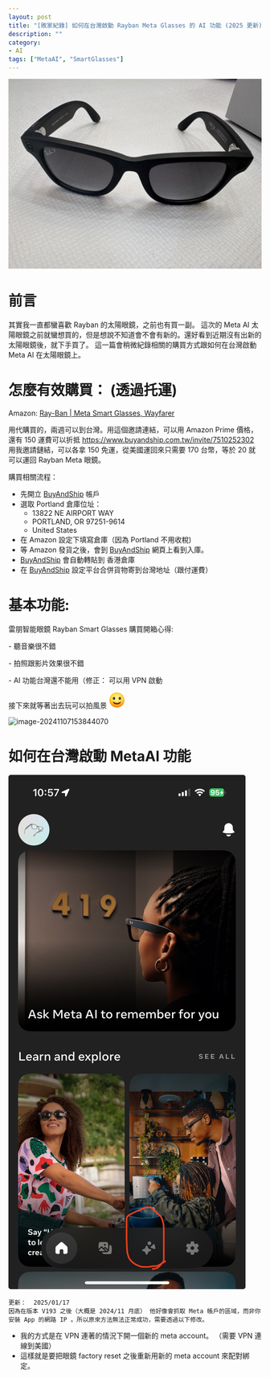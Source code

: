 ```yaml
---
layout: post
title: "[敗家紀錄] 如何在台灣啟動 Rayban Meta Glasses 的 AI 功能 (2025 更新)"
description: ""
category: 
- AI
tags: ["MetaAI", "SmartGlasses"]
---
```


![image-20241107112526283](../images/2022/image-20241107112526283.png)



# 前言

其實我一直都蠻喜歡 Rayban 的太陽眼鏡，之前也有買一副。 這次的 Meta AI 太陽眼鏡之前就蠻想買的，但是想說不知道會不會有新的。還好看到近期沒有出新的太陽眼鏡後，就下手買了。 這一篇會稍微紀錄相關的購買方式跟如何在台灣啟動 Meta AI 在太陽眼鏡上。



# 怎麼有效購買： (透過托運)

Amazon: [Ray-Ban | Meta Smart Glasses, Wayfarer](https://www.amazon.com/dp/B0CGXYNWBH)

用代購買的，兩週可以到台灣。用這個邀請連結，可以用 Amazon Prime 價格，還有 150 運費可以折抵 https://www.buyandship.com.tw/invite/7510252302 用我邀請鏈結，可以各拿 150 免運，從美國運回來只需要 170 台幣，等於 20 就可以運回 Rayban Meta 眼鏡。

購買相關流程：

- 先開立 [BuyAndShip](https://www.buyandship.com.tw/invite/7510252302) 帳戶
- 選取 Portland 倉庫位址： 
  - 13822 NE AIRPORT WAY
  - PORTLAND, OR 97251-9614
  - United States
- 在 Amazon 設定下填寫倉庫（因為 Portland 不用收稅)
- 等 Amazon 發貨之後，會到  [BuyAndShip](https://www.buyandship.com.tw/invite/7510252302) 網頁上看到入庫。
-  [BuyAndShip](https://www.buyandship.com.tw/invite/7510252302) 會自動轉貼到 香港倉庫
- 在  [BuyAndShip](https://www.buyandship.com.tw/invite/7510252302) 設定平台合併貨物寄到台灣地址（跟付運費）

# 基本功能:

雷朋智能眼鏡 Rayban Smart Glasses 購買開箱心得:

\- 聽音樂很不錯

\- 拍照跟影片效果很不錯

\- AI 功能台灣還不能用（修正： 可以用 VPN 啟動

接下來就等著出去玩可以拍風景  ![🙂](../images/2022/1f642.png) 

![image-20241107153844070](../images/2022/image-20241107153844070.png)

# 如何在台灣啟動 MetaAI  功能

![image-20241107153858264](../images/2022/image-20241107153858264.png)



```
更新：  2025/01/17 
因為在版本 V193 之後（大概是 2024/11 月底） 他好像會抓取 Meta 帳戶的區域，而非你安裝 App 的網路 IP 。所以原來方法無法正常成功，需要透過以下修改。
```

- 我的方式是在 VPN 連著的情況下開一個新的 meta account。 （需要 VPN 連線到美國）
-  這樣就是要把眼鏡 factory reset 之後重新用新的 meta account 來配對綁定。

